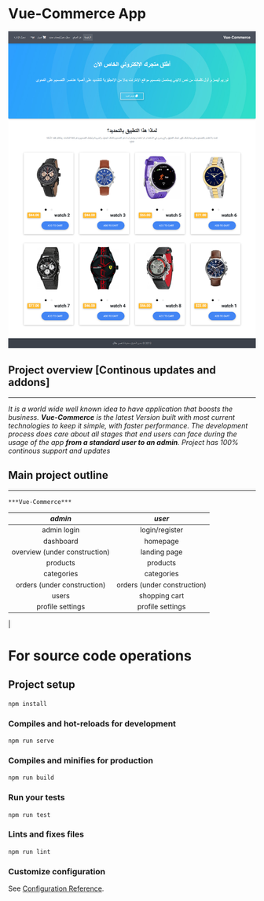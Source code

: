 # Vue-Commerce App

![alt text](/src/assets/img/screenshot.png "site screenshot")

## Project overview [Continous updates and addons]
---
*It  is a world wide well known idea to have application that boosts the business. **Vue-Commerce** is the latest Version built with most current technologies to keep it simple, with faster performance. The development process does care about all stages that end users can face during the usage of the app **from a standard user to an admin**. Project has 100% continous support and updates*

## Main project outline
---
    ***Vue-Commerce***

|           *admin*             |          *user*            |
|   :-------------------:       |    :------------------:    |
| admin login                   |       login/register       |
| dashboard                     |          homepage          |
| overview (under construction) |        landing page        |
| products                      |          products          |
| categories                    |         categories         |
| orders (under construction)   | orders (under construction)|
| users                         |       shopping cart        |
| profile settings              |      profile settings      |
|



# For source code operations

## Project setup
```
npm install
```

### Compiles and hot-reloads for development
```
npm run serve
```

### Compiles and minifies for production
```
npm run build
```

### Run your tests
```
npm run test
```

### Lints and fixes files
```
npm run lint
```
### Customize configuration
See [Configuration Reference](https://cli.vuejs.org/config/).
